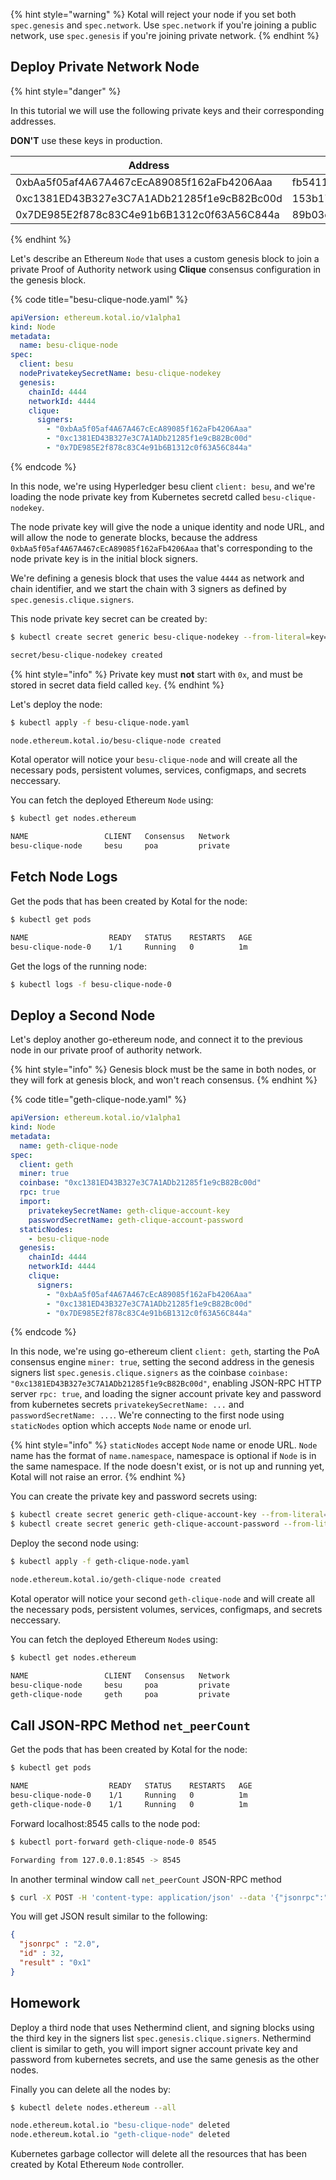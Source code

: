 
{% hint style="warning" %}
Kotal will reject your node if you set both `spec.genesis` and `spec.network`. Use `spec.network` if you're joining a public network, use `spec.genesis` if you're joining private network.
{% endhint %}

## Deploy Private Network Node

{% hint style="danger" %}

In this tutorial we will use the following private keys and their corresponding addresses. 

**DON'T** use these keys in production.

| Address                                    | Private Key                                                      |
| ------------------------------------------ | ---------------------------------------------------------------- |
| 0xbAa5f05af4A67A467cEcA89085f162aFb4206Aaa | fb5411342ae51291447515c89bcf6a057e3dbd0b51e060c45cb73406c38f851d |
| 0xc1381ED43B327e3C7A1ADb21285f1e9cB82Bc00d | 153b174f5e9948ae4678baed54f88244cc9c39d56b9f17ecef93d7ede633f56b |
| 0x7DE985E2f878c83C4e91b6B1312c0f63A56C844a | 89b03c4de62d61be16d22e09c8a48929a9bccd11fa6b37809cfef290292bcba3 |

{% endhint %}

Let's describe an Ethereum `Node` that uses a custom genesis block to join a private Proof of Authority network using **Clique** consensus configuration in the genesis block.

{% code title="besu-clique-node.yaml" %}
```yaml
apiVersion: ethereum.kotal.io/v1alpha1
kind: Node
metadata:
  name: besu-clique-node
spec:
  client: besu
  nodePrivatekeySecretName: besu-clique-nodekey
  genesis:
    chainId: 4444
    networkId: 4444
    clique:
      signers:
        - "0xbAa5f05af4A67A467cEcA89085f162aFb4206Aaa"
        - "0xc1381ED43B327e3C7A1ADb21285f1e9cB82Bc00d"
        - "0x7DE985E2f878c83C4e91b6B1312c0f63A56C844a"
```
{% endcode %}

In this node, we're using Hyperledger besu client `client: besu`, and we're loading the node private key from Kubernetes secretd called `besu-clique-nodekey`.

The node private key will give the node a unique identity and node URL, and will allow the node to generate blocks, because the address `0xbAa5f05af4A67A467cEcA89085f162aFb4206Aaa` that's corresponding to the node private key is in the initial block signers.

We're defining a genesis block that uses the value `4444` as network and chain identifier, and we start the chain with 3 signers as defined by `spec.genesis.clique.signers`.

This node private key secret can be created by:

```bash
$ kubectl create secret generic besu-clique-nodekey --from-literal=key=fb5411342ae51291447515c89bcf6a057e3dbd0b51e060c45cb73406c38f851d

secret/besu-clique-nodekey created
```

{% hint style="info" %}
Private key must **not** start with `0x`, and must be stored in secret data field called `key`.
{% endhint %}

Let's deploy the node:

```bash
$ kubectl apply -f besu-clique-node.yaml

node.ethereum.kotal.io/besu-clique-node created
```

Kotal operator will notice your `besu-clique-node` and will create all the necessary pods, persistent volumes, services, configmaps, and secrets neccessary.

You can fetch the deployed Ethereum `Node` using:

```bash
$ kubectl get nodes.ethereum

NAME                 CLIENT   Consensus   Network
besu-clique-node     besu     poa         private
```

## Fetch Node Logs

Get the pods that has been created by Kotal for the node:

```bash
$ kubectl get pods

NAME                  READY   STATUS    RESTARTS   AGE
besu-clique-node-0    1/1     Running   0          1m
```

Get the logs of the running node:

```bash
$ kubectl logs -f besu-clique-node-0
```

## Deploy a Second Node

Let's deploy another go-ethereum node, and connect it to the previous node in our private proof of authority network.

{% hint style="info" %}
Genesis block must be the same in both nodes, or they will fork at genesis block, and won't reach consensus.
{% endhint %}

{% code title="geth-clique-node.yaml" %}
```yaml
apiVersion: ethereum.kotal.io/v1alpha1
kind: Node
metadata:
  name: geth-clique-node
spec:
  client: geth
  miner: true
  coinbase: "0xc1381ED43B327e3C7A1ADb21285f1e9cB82Bc00d"
  rpc: true
  import:
    privatekeySecretName: geth-clique-account-key
    passwordSecretName: geth-clique-account-password
  staticNodes:
    - besu-clique-node
  genesis:
    chainId: 4444
    networkId: 4444
    clique:
      signers:
        - "0xbAa5f05af4A67A467cEcA89085f162aFb4206Aaa"
        - "0xc1381ED43B327e3C7A1ADb21285f1e9cB82Bc00d"
        - "0x7DE985E2f878c83C4e91b6B1312c0f63A56C844a"
```
{% endcode %}

In this node, we're using go-ethereum client `client: geth`, starting the PoA consensus engine `miner: true`, setting the second address in the genesis signers list `spec.genesis.clique.signers` as the coinbase `coinbase: "0xc1381ED43B327e3C7A1ADb21285f1e9cB82Bc00d"`, enabling JSON-RPC HTTP server `rpc: true`, and loading the signer account private key and password from kubernetes secrets `privatekeySecretName: ...` and `passwordSecretName: ...`. We're connecting to the first node using `staticNodes` option which accepts `Node` name or enode url.

{% hint style="info" %}
`staticNodes` accept `Node` name or enode URL. `Node` name has the format of `name.namespace`, namespace is optional if `Node` is in the same namespace. If the node doesn't exist, or is not up and running yet, Kotal will not raise an error.
{% endhint %}

You can create the private key and password secrets using:

```bash
$ kubectl create secret generic geth-clique-account-key --from-literal=key=153b174f5e9948ae4678baed54f88244cc9c39d56b9f17ecef93d7ede633f56b
$ kubectl create secret generic geth-clique-account-password --from-literal=password=s3cr3t
```

Deploy the second node using:

```bash
$ kubectl apply -f geth-clique-node.yaml

node.ethereum.kotal.io/geth-clique-node created
```

Kotal operator will notice your second `geth-clique-node` and will create all the necessary pods, persistent volumes, services, configmaps, and secrets neccessary.

You can fetch the deployed Ethereum `Node`s using:

```bash
$ kubectl get nodes.ethereum

NAME                 CLIENT   Consensus   Network
besu-clique-node     besu     poa         private
geth-clique-node     geth     poa         private
```

## Call JSON-RPC Method `net_peerCount`

Get the pods that has been created by Kotal for the node:

```bash
$ kubectl get pods

NAME                  READY   STATUS    RESTARTS   AGE
besu-clique-node-0    1/1     Running   0          1m
geth-clique-node-0    1/1     Running   0          1m
```

Forward localhost:8545 calls to the node pod:

```bash
$ kubectl port-forward geth-clique-node-0 8545

Forwarding from 127.0.0.1:8545 -> 8545
```

In another terminal window call `net_peerCount` JSON-RPC method

```bash
$ curl -X POST -H 'content-type: application/json' --data '{"jsonrpc":"2.0","method":"net_peerCount","params":[],"id":32}' http://127.0.0.1:8545
```

You will get JSON result similar to the following:

```JSON
{
  "jsonrpc" : "2.0",
  "id" : 32,
  "result" : "0x1"
}
```

## Homework

Deploy a third node that uses Nethermind client, and signing blocks using the third key in the signers list `spec.genesis.clique.signers`. Nethermind client is similar to geth, you will import signer account private key and password from kubernetes secrets, and use the same genesis as the other nodes.


Finally you can delete all the nodes by:

```bash
$ kubectl delete nodes.ethereum --all

node.ethereum.kotal.io "besu-clique-node" deleted
node.ethereum.kotal.io "geth-clique-node" deleted
```

Kubernetes garbage collector will delete all the resources that has been created by Kotal Ethereum `Node` controller.

